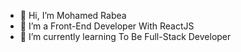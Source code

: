 - 👋 Hi, I’m Mohamed Rabea
- 👀 I’m a Front-End Developer With ReactJS
- 🌱 I’m currently learning To Be Full-Stack Developer


